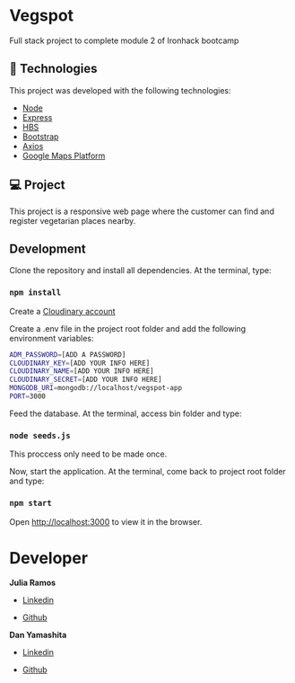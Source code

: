 # Vegspot
Full stack project to complete module 2 of Ironhack bootcamp

## :rocket: Technologies

This project was developed with the following technologies:

- [Node](https://https://nodejs.org/en/)
- [Express](https://expressjs.com/)
- [HBS](https://github.com/pillarjs/hbs#readme/)
- [Bootstrap](https://getbootstrap.com/)
- [Axios](https://github.com/axios/axios)
- [Google Maps Platform](https://cloud.google.com/maps-platform/maps/?hl=pt&utm_source=google&utm_medium=cpc&utm_campaign=FY18-Q2-global-demandgen-paidsearchonnetworkhouseads-cs-maps_contactsal_saf&utm_content=text-ad-none-none-DEV_c-CRE_320067022517-ADGP_Hybrid+%7C+AW+SEM+%7C+BKWS+~+Google+Maps-KWID_43700039700493869-kwd-21146297871-userloc_1001773&utm_term=KW_%2Bgoogle%20%2Bmaps-ST_%2Bgoogle+%2Bmaps&gclid=CjwKCAiAsIDxBRAsEiwAV76N83zYd_18grxRWzz57eVByPRicEHGSLe5vLpiWyXVlggw3TFgrvOUXBoC-CMQAvD_BwE)

## 💻 Project
This project is a responsive web page where the customer can find and register vegetarian places nearby.

## Development
Clone the repository and install all dependencies. At the terminal, type:
### `npm install`

Create a [Cloudinary account](https://cloudinary.com/)

Create a .env file in the project root folder and add the following environment variables:
```bash
ADM_PASSWORD=[ADD A PASSWORD]
CLOUDINARY_KEY=[ADD YOUR INFO HERE]
CLOUDINARY_NAME=[ADD YOUR INFO HERE]
CLOUDINARY_SECRET=[ADD YOUR INFO HERE]
MONGODB_URI=mongodb://localhost/vegspot-app
PORT=3000
```

Feed the database. At the terminal, access bin folder and type:
### `node seeds.js`
This proccess only need to be made once.

Now, start the application. At the terminal, come back to project root folder and type:
### `npm start`
Open [http://localhost:3000](http://localhost:3000) to view it in the browser.


# Developer

<strong>Julia Ramos</strong>

- [Linkedin](https://www.linkedin.com/in/julia-ramos-guedes/)

- [Github](https://github.com/juliaramosguedes)

<strong>Dan Yamashita</strong>

- [Linkedin](https://www.linkedin.com/in/danyamashita/)

- [Github](https://github.com/danyamashita)
